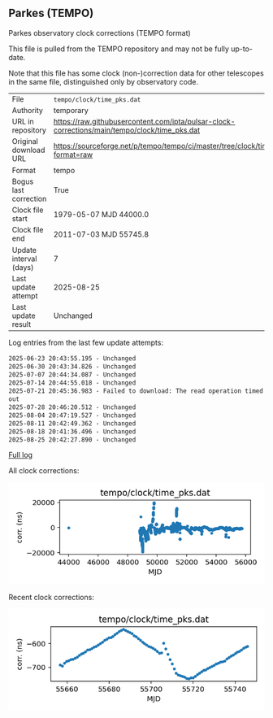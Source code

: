 
## Parkes (TEMPO)

Parkes observatory clock corrections (TEMPO format)

This file is pulled from the TEMPO repository and may not be fully
up-to-date.

Note that this file has some clock (non-)correction data for other
telescopes in the same file, distinguished only by observatory code.

|     |     |
|:--- |:--- |
| File | `tempo/clock/time_pks.dat` |
| Authority | temporary |
| URL in repository | <https://raw.githubusercontent.com/ipta/pulsar-clock-corrections/main/tempo/clock/time_pks.dat> |
| Original download URL | <https://sourceforge.net/p/tempo/tempo/ci/master/tree/clock/time_pks.dat?format=raw> |
| Format | tempo |
| Bogus last correction | True |
| Clock file start | 1979-05-07 MJD 44000.0 |
| Clock file end | 2011-07-03 MJD 55745.8 |
| Update interval (days) | 7 |
| Last update attempt | 2025-08-25 |
| Last update result | Unchanged |

Log entries from the last few update attempts:
```
2025-06-23 20:43:55.195 - Unchanged
2025-06-30 20:43:34.826 - Unchanged
2025-07-07 20:44:34.087 - Unchanged
2025-07-14 20:44:55.018 - Unchanged
2025-07-21 20:45:36.983 - Failed to download: The read operation timed out
2025-07-28 20:46:20.512 - Unchanged
2025-08-04 20:47:19.527 - Unchanged
2025-08-11 20:42:49.362 - Unchanged
2025-08-18 20:41:36.496 - Unchanged
2025-08-25 20:42:27.890 - Unchanged
```
[Full log](https://raw.githubusercontent.com/ipta/pulsar-clock-corrections/main/log/tempo/clock/time_pks.dat.log)


All clock corrections:

![plot of all clock corrections](time_pks.dat.png "All corrections")

Recent clock corrections:

![plot of recent clock corrections](time_pks.dat.short.png "Recent corrections")

